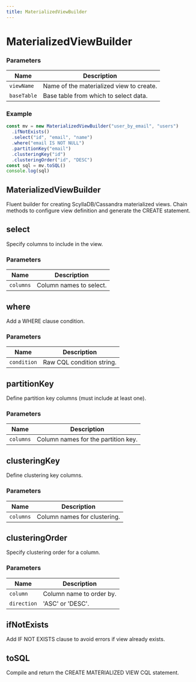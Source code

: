 ```yaml
---
title: MaterializedViewBuilder
---
```


# MaterializedViewBuilder





### Parameters

| Name | Description |
|------|-------------|
| `viewName` | Name of the materialized view to create. |
| `baseTable` | Base table from which to select data. |

### Example

```typescript
const mv = new MaterializedViewBuilder("user_by_email", "users")
  .ifNotExists()
  .select("id", "email", "name")
  .where("email IS NOT NULL")
  .partitionKey("email")
  .clusteringKey("id")
  .clusteringOrder("id", "DESC")
const sql = mv.toSQL()
console.log(sql)
```




## MaterializedViewBuilder


Fluent builder for creating ScyllaDB/Cassandra materialized views.
Chain methods to configure view definition and generate the CREATE statement.





## select


Specify columns to include in the view.


### Parameters

| Name | Description |
|------|-------------|
| `columns` | Column names to select. |





## where


Add a WHERE clause condition.


### Parameters

| Name | Description |
|------|-------------|
| `condition` | Raw CQL condition string. |





## partitionKey


Define partition key columns (must include at least one).


### Parameters

| Name | Description |
|------|-------------|
| `columns` | Column names for the partition key. |





## clusteringKey


Define clustering key columns.


### Parameters

| Name | Description |
|------|-------------|
| `columns` | Column names for clustering. |





## clusteringOrder


Specify clustering order for a column.


### Parameters

| Name | Description |
|------|-------------|
| `column` | Column name to order by. |
| `direction` | &#x27;ASC&#x27; or &#x27;DESC&#x27;. |





## ifNotExists


Add IF NOT EXISTS clause to avoid errors if view already exists.





## toSQL


Compile and return the CREATE MATERIALIZED VIEW CQL statement.





